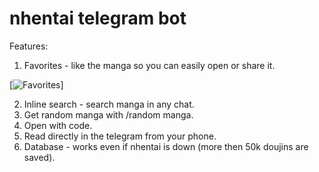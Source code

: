 # nhentai telegram bot

Features:
1. Favorites - like the manga so you can easily open or share it.

[![Favorites](https://i.postimg.cc/Hk0ZyCCj/Screenshot-from-2020-11-22-21-05-13.png)]

2. Inline search - search manga in any chat.
3. Get random manga with /random manga.
4. Open with code.
5. Read directly in the telegram from your phone.
6. Database - works even if nhentai is down (more then 50k doujins are saved).
